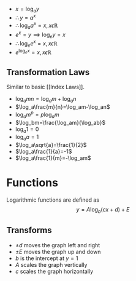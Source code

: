 * $x=\log_a{y}$
* $\therefore y=a^x$
* $\therefore \log_aa^x=x, x\epsilon \mathbb{R}$
* $e^x=y \implies \log_ey=x$
* $\therefore \log_ee^x=x,x\epsilon \mathbb{R}$
* $e^{\log_ex}=x,x\epsilon \mathbb{R}$
## Transformation Laws
Similar to basic [[Index Laws]].
* $\log_amn=\log_am+\log_an$
* $\log_a\frac{m}{n}=\log_am-\log_an$
* $\log_am^p=p\log_am$
* $\log_bm=\frac{\log_am}{\log_ab}$
* $\log_a1=0$
* $\log_aa=1$
* $\log_a\sqrt{a}=\frac{1}{2}$
* $\log_a\frac{1}{a}=-1$
* $\log_a\frac{1}{m}=-\log_am$
# Functions
Logarithmic functions are defined as 
$$y=A\log_{b}{(cx+d)}+E$$
## Transforms
* $\pm d$ moves the graph left and right
* $\pm E$ moves the graph up and down
* $b$ is the intercept at $y=1$
* $A$ scales the graph vertically
* $c$ scales the graph horizontally
